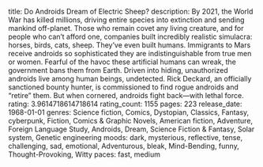 title: Do Androids Dream of Electric Sheep?
description: By 2021, the World War has killed millions, driving entire species into extinction and sending mankind off-planet. Those who remain covet any living creature, and for people who can’t afford one, companies built incredibly realistic simulacra: horses, birds, cats, sheep. They’ve even built humans. Immigrants to Mars receive androids so sophisticated they are indistinguishable from true men or women. Fearful of the havoc these artificial humans can wreak, the government bans them from Earth. Driven into hiding, unauthorized androids live among human beings, undetected. Rick Deckard, an officially sanctioned bounty hunter, is commissioned to find rogue androids and “retire” them. But when cornered, androids fight back—with lethal force.
rating: 3.9614718614718614
rating_count: 1155
pages: 223
release_date: 1968-01-01
genres: Science fiction, Comics, Dystopian, Classics, Fantasy, cyberpunk, Fiction, Comics & Graphic Novels, American fiction, Adventure, Foreign Language Study, Androids, Dream, Science Fiction & Fantasy, Solar system, Genetic engineering
moods: dark, mysterious, reflective, tense, challenging, sad, emotional, Adventurous, bleak, Mind-Bending, funny, Thought-Provoking, Witty
paces: fast, medium